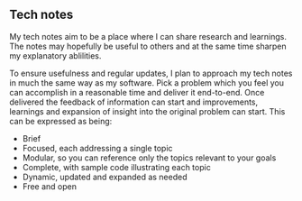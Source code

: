 ## Tech notes

My tech notes aim to be a place where I can share research and learnings. The notes may hopefully be useful to others and at the same time sharpen my explanatory ablilities.

To ensure usefulness and regular updates, I plan to approach my tech notes in much the same way as my software. Pick a problem which you feel you can accomplish in a reasonable time and deliver it end-to-end. Once delivered the feedback of information can start and improvements, learnings and expansion of insight into the original problem can start. This can be expressed as being:

* Brief
* Focused, each addressing a single topic
* Modular, so you can reference only the topics relevant to your goals
* Complete, with sample code illustrating each topic
* Dynamic, updated and expanded as needed
* Free and open
